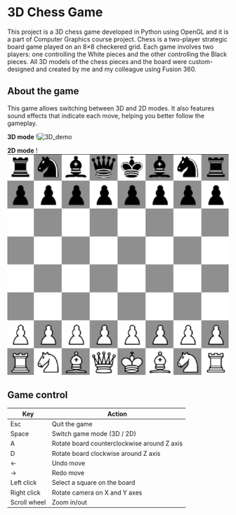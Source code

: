 # 3D Chess Game
This project is a 3D chess game developed in Python using OpenGL and it is a part of Computer Graphics course project. Chess is a two-player strategic board game played on an 8×8 checkered grid. Each game involves two players: one controlling the White pieces and the other controlling the Black pieces.
All 3D models of the chess pieces and the board were custom-designed and created by me and my colleague using Fusion 360.

## About the game
This game allows switching between 3D and 2D modes. It also features sound effects that indicate each move, helping you better follow the gameplay.

**3D mode**
!![3D_demo](3D_demo.gif)

**2D mode**
!![3D_demo](2D_demo.gif)

## Game control
| Key          | Action                                      |
|--------------|---------------------------------------------|
| Esc          | Quit the game                               |
| Space        | Switch game mode (3D / 2D)                  |
| A            | Rotate board counterclockwise around Z axis |
| D            | Rotate board clockwise around Z axis        |
| ←            | Undo move                                   |
| →            | Redo move                                   |
| Left click   | Select a square on the board                |
| Right click  | Rotate camera on X and Y axes               |
| Scroll wheel | Zoom in/out                                 |
